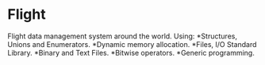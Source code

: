 # Flight
 Flight data management system around the world.
 Using: *Structures, Unions and Enumerators.
        *Dynamic memory allocation.
        *Files, I/O Standard Library.
        *Binary and Text Files.
        *Bitwise operators.
        *Generic programming.
